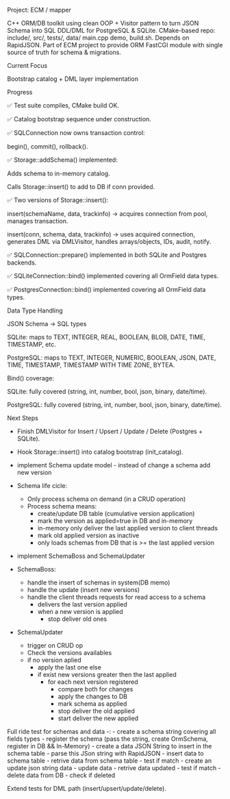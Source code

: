 Project: ECM / mapper

C++ ORM/DB toolkit using clean OOP + Visitor pattern to turn JSON Schema into SQL DDL/DML for PostgreSQL & SQLite.
CMake-based repo: include/, src/, tests/, data/ main.cpp demo, build.sh.
Depends on RapidJSON. Part of ECM project to provide ORM FastCGI module with single source of truth for schema & migrations.

Current Focus

Bootstrap catalog + DML layer implementation

Progress

✅ Test suite compiles, CMake build OK.

✅ Catalog bootstrap sequence under construction.

✅ SQLConnection now owns transaction control:

begin(), commit(), rollback().

✅ Storage::addSchema() implemented:

Adds schema to in-memory catalog.

Calls Storage::insert() to add to DB if conn provided.

✅ Two versions of Storage::insert():

insert(schemaName, data, trackinfo) → acquires connection from pool, manages transaction.

insert(conn, schema, data, trackinfo) → uses acquired connection, generates DML via DMLVisitor, handles arrays/objects, IDs, audit, notify.

✅ SQLConnection::prepare() implemented in both SQLite and Postgres backends.

✅ SQLiteConnection::bind() implemented covering all OrmField data types.

✅ PostgresConnection::bind() implemented covering all OrmField data types.

Data Type Handling

JSON Schema → SQL types

SQLite: maps to TEXT, INTEGER, REAL, BOOLEAN, BLOB, DATE, TIME, TIMESTAMP, etc.

PostgreSQL: maps to TEXT, INTEGER, NUMERIC, BOOLEAN, JSON, DATE, TIME, TIMESTAMP, TIMESTAMP WITH TIME ZONE, BYTEA.

Bind() coverage:

SQLite: fully covered (string, int, number, bool, json, binary, date/time).

PostgreSQL: fully covered (string, int, number, bool, json, binary, date/time).

Next Steps

- Finish DMLVisitor for Insert / Upsert / Update / Delete (Postgres + SQLite).

- Hook Storage::insert() into catalog bootstrap (init_catalog).

- implement Schema update model - instead of change a schema add new version

- Schema life cicle:
    - Only process schema on demand (in a CRUD operation)
    - Process schema means:
        - create/update DB table (cumulative version application)
        - mark the version as applied=true in DB and in-memory
        - in-memory only deliver the last applied version to client threads
        - mark old applied version as inactive
        - only loads schemas from DB that is >= the last applied version

- implement SchemaBoss and SchemaUpdater

- SchemaBoss:
    - handle the insert of schemas in system(DB memo)
    - handle the update (insert new versions)
    - handle the client threads requests for read access to a schema
        - delivers the last version applied
        - when a new version is applied
            - stop deliver old ones

- SchemaUpdater
    - trigger on CRUD op
    - Check the versions availables
    - if no version aplied
        - apply the last one
        else
        - if exist new versions greater then the last applied
            - for each next version registered
                - compare both for changes
                - apply the changes to DB
                - mark schema as applied
                - stop deliver the old applied
                - start deliver the new applied

Full ride test for schemas and data -:
    - create a schema string covering all fields types
    - register the schema (pass the string, create OrmSchema, register in DB && In-Memory)
    - create a data JSON String to insert in the schema table
    - parse this JSon string with RapidJSON
    - insert data to schema table
    - retrive data from schema table - test if match
    - create an update json string data
    - update data
    - retrive data updated - test if match
    - delete data from DB
    - check if deleted



Extend tests for DML path (insert/upsert/update/delete).